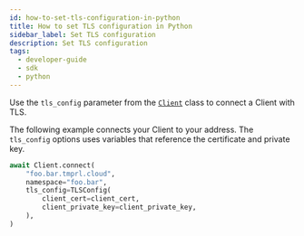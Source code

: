 ```yaml
---
id: how-to-set-tls-configuration-in-python
title: How to set TLS configuration in Python
sidebar_label: Set TLS configuration
description: Set TLS configuration
tags:
  - developer-guide
  - sdk
  - python
---
```


Use the `tls_config` parameter from the [`Client`](https://python.temporal.io/temporalio.client.client) class to connect a Client with TLS.

The following example connects your Client to your address. The `tls_config` options uses variables that reference the certificate and private key.

```python
await Client.connect(
    "foo.bar.tmprl.cloud",
    namespace="foo.bar",
    tls_config=TLSConfig(
        client_cert=client_cert,
        client_private_key=client_private_key,
    ),
)
```

<!-- Update link once merged in

[The Hello World mTLS sample]() demonstrates sample code used to connect to a Temporal Cloud account with the `argparse` library.

-->
